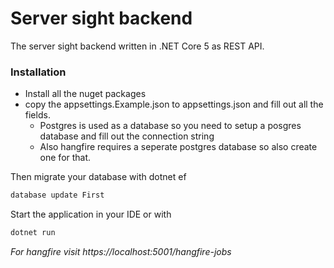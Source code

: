 # Server sight backend

The server sight backend written in .NET Core 5 as REST API.

### Installation
* Install all the nuget packages
* copy the appsettings.Example.json to appsettings.json and fill out all the fields.
    * Postgres is used as a database so you need to setup a posgres database and fill out the connection string
    * Also hangfire requires a seperate postgres database so also create one for that.

Then migrate your database with dotnet ef 
```bash
database update First
```

Start the application in your IDE or with 
```bash
dotnet run
```
_For hangfire visit https://localhost:5001/hangfire-jobs_